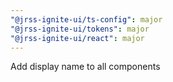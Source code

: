 ```yaml
---
"@jrss-ignite-ui/ts-config": major
"@jrss-ignite-ui/tokens": major
"@jrss-ignite-ui/react": major
---
```


Add display name to all components
